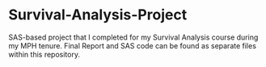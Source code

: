 # Survival-Analysis-Project
SAS-based project that I completed for my Survival Analysis course during my MPH tenure. Final Report and SAS code can be found as separate files within this repository.
